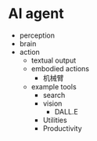 # AI agent
+ perception
+ brain
+ action
    + textual output
    + embodied actions
        + 机械臂
    + example tools
        + search
        + vision
            + DALL.E
        + Utilities
        + Productivity 